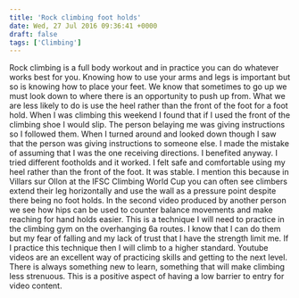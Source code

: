 ```yaml
---
title: 'Rock climbing foot holds'
date: Wed, 27 Jul 2016 09:36:41 +0000
draft: false
tags: ['Climbing']
---
```


Rock climbing is a full body workout and in practice you can do whatever works best for you. Knowing how to use your arms and legs is important but so is knowing how to place your feet. We know that sometimes to go up we must look down to where there is an opportunity to push up from. What we are less likely to do is use the heel rather than the front of the foot for a foot hold. When I was climbing this weekend I found that if I used the front of the climbing shoe I would slip. The person belaying me was giving instructions so I followed them. When I turned around and looked down though I saw that the person was giving instructions to someone else. I made the mistake of assuming that I was the one receiving directions. I benefited anyway. I tried different footholds and it worked. I felt safe and comfortable using my heel rather than the front of the foot. It was stable. I mention this because in Villars sur Ollon at the IFSC Climbing World Cup you can often see climbers extend their leg horizontally and use the wall as a pressure point despite there being no foot holds. In the second video produced by another person we see how hips can be used to counter balance movements and make reaching for hand holds easier. This is a technique I will need to practice in the climbing gym on the overhanging 6a routes. I know that I can do them but my fear of falling and my lack of trust that I have the strength limit me. If I practice this technique then I will climb to a higher standard. Youtube videos are an excellent way of practicing skills and getting to the next level. There is always something new to learn, something that will make climbing less strenuous. This is a positive aspect of having a low barrier to entry for video content.